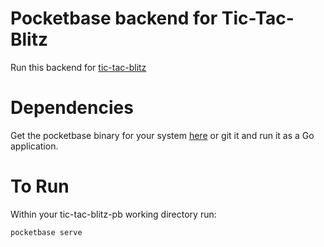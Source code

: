 # Pocketbase backend for Tic-Tac-Blitz

Run this backend for [tic-tac-blitz](https://github.com/jleija/tic-tac-blitz)

# Dependencies

Get the pocketbase binary for your system [here](https://pocketbase.io/docs/) or git it and run it as a Go application.

# To Run

Within your tic-tac-blitz-pb working directory run:

`pocketbase serve`

